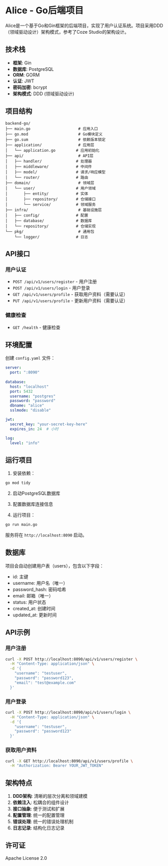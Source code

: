 # Alice - Go后端项目

Alice是一个基于Go和Gin框架的后端项目，实现了用户认证系统。项目采用DDD（领域驱动设计）架构模式，参考了Coze Studio的架构设计。

## 技术栈

- **框架**: Gin
- **数据库**: PostgreSQL
- **ORM**: GORM
- **认证**: JWT
- **密码加密**: bcrypt
- **架构模式**: DDD (领域驱动设计)

## 项目结构

```
backend-go/
├── main.go                     # 应用入口
├── go.mod                      # Go模块定义
├── go.sum                      # 依赖版本锁定
├── application/                # 应用层
│   └── application.go         # 应用初始化
├── api/                        # API层
│   ├── handler/               # 处理器
│   ├── middleware/            # 中间件
│   ├── model/                 # 请求/响应模型
│   └── router/                # 路由
├── domain/                     # 领域层
│   └── user/                  # 用户领域
│       ├── entity/            # 实体
│       ├── repository/        # 仓储接口
│       └── service/           # 领域服务
├── infra/                      # 基础设施层
│   ├── config/                # 配置
│   ├── database/              # 数据库
│   └── repository/            # 仓储实现
└── pkg/                        # 通用包
    └── logger/                # 日志
```

## API接口

### 用户认证

- `POST /api/v1/users/register` - 用户注册
- `POST /api/v1/users/login` - 用户登录
- `GET /api/v1/users/profile` - 获取用户资料（需要认证）
- `PUT /api/v1/users/profile` - 更新用户资料（需要认证）

### 健康检查

- `GET /health` - 健康检查

## 环境配置

创建 `config.yaml` 文件：

```yaml
server:
  port: ":8090"
  
database:
  host: "localhost"
  port: 5432
  username: "postgres"
  password: "password"
  dbname: "alice"
  sslmode: "disable"

jwt:
  secret_key: "your-secret-key-here"
  expires_in: 24  # 小时

log:
  level: "info"
```

## 运行项目

1. 安装依赖：
```bash
go mod tidy
```

2. 启动PostgreSQL数据库

3. 配置数据库连接信息

4. 运行项目：
```bash
go run main.go
```

服务将在 `http://localhost:8090` 启动。

## 数据库

项目会自动创建用户表（users），包含以下字段：
- id: 主键
- username: 用户名（唯一）
- password_hash: 密码哈希
- email: 邮箱（唯一）
- status: 用户状态
- created_at: 创建时间
- updated_at: 更新时间

## API示例

### 用户注册
```bash
curl -X POST http://localhost:8090/api/v1/users/register \
  -H "Content-Type: application/json" \
  -d '{
    "username": "testuser",
    "password": "password123",
    "email": "test@example.com"
  }'
```

### 用户登录
```bash
curl -X POST http://localhost:8090/api/v1/users/login \
  -H "Content-Type: application/json" \
  -d '{
    "username": "testuser",
    "password": "password123"
  }'
```

### 获取用户资料
```bash
curl -X GET http://localhost:8090/api/v1/users/profile \
  -H "Authorization: Bearer YOUR_JWT_TOKEN"
```

## 架构特点

1. **DDD架构**: 清晰的层次分离和领域建模
2. **依赖注入**: 松耦合的组件设计
3. **接口抽象**: 便于测试和扩展
4. **配置管理**: 统一的配置管理
5. **错误处理**: 统一的错误处理机制
6. **日志记录**: 结构化日志记录

## 许可证

Apache License 2.0
